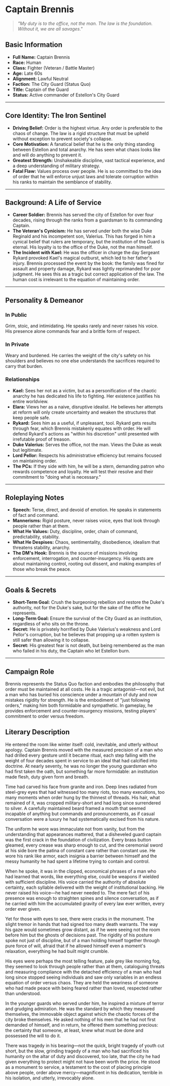 # Captain Brennis

> *"My duty is to the office, not the man. The law is the foundation. Without it, we are all savages."*

## Basic Information

- **Full Name:** Captain Brennis
- **Race:** Human
- **Class:** Fighter (Veteran / Battle Master)
- **Age:** Late 60s
- **Alignment:** Lawful Neutral
- **Faction:** The City Guard (Status Quo)
- **Title:** Captain of the Guard
- **Status:** Active commander of Estellon's City Guard

---

## Core Identity: The Iron Sentinel

- **Driving Belief:** Order is the highest virtue. Any order is preferable to the chaos of change. The law is a rigid structure that must be upheld without exception to prevent society's collapse.
- **Core Motivation:** A fanatical belief that he is the only thing standing between Estellon and total anarchy. He has seen what chaos looks like and will do anything to prevent it.
- **Greatest Strength:** Unshakeable discipline, vast tactical experience, and a deep understanding of military strategy.
- **Fatal Flaw:** Values process over people. He is so committed to the idea of order that he will enforce unjust laws and tolerate corruption within his ranks to maintain the semblance of stability.

---

## Background: A Life of Service

- **Career Soldier:** Brennis has served the city of Estellon for over four decades, rising through the ranks from a guardsman to its commanding Captain.
- **The Veteran's Cynicism:** He has served under both the wise Duke Reginald and his incompetent son, Valerius. This has forged in him a cynical belief that rulers are temporary, but the institution of the Guard is eternal. His loyalty is to the office of the Duke, not the man himself.
- **The Incident with Kael:** He was the officer in charge the day Sergeant Rykard provoked Kael's magical outburst, which led to her father's injury. Brennis processed the event by the book: the family was fined for assault and property damage, Rykard was lightly reprimanded for poor judgment. He sees this as a tragic but correct application of the law. The human cost is irrelevant to the equation of maintaining order.

---

## Personality & Demeanor

### In Public
Grim, stoic, and intimidating. He speaks rarely and never raises his voice. His presence alone commands fear and a brittle form of respect.

### In Private
Weary and burdened. He carries the weight of the city's safety on his shoulders and believes no one else understands the sacrifices required to carry that burden.

### Relationships

- **Kael:** Sees her not as a victim, but as a personification of the chaotic anarchy he has dedicated his life to fighting. Her existence justifies his entire worldview.
- **Elara:** Views her as a naive, disruptive idealist. He believes her attempts at reform will only create uncertainty and weaken the structures that keep people safe.
- **Rykard:** Sees him as a useful, if unpleasant, tool. Rykard gets results through fear, which Brennis mistakenly equates with order. He will defend Rykard's actions as "within his discretion" until presented with irrefutable proof of treason.
- **Duke Valerius:** Serves the office, not the man. Views the Duke as weak but legitimate.
- **Lord Pellor:** Respects his administrative efficiency but remains focused on maintaining order.
- **The PCs:** If they side with him, he will be a stern, demanding patron who rewards competence and loyalty. He will test their resolve and their commitment to "doing what is necessary."

---

## Roleplaying Notes

- **Speech:** Terse, direct, and devoid of emotion. He speaks in statements of fact and command.
- **Mannerisms:** Rigid posture, never raises voice, eyes that look through people rather than at them.
- **What He Values:** Duty, discipline, order, chain of command, predictability, stability.
- **What He Despises:** Chaos, sentimentality, disobedience, idealism that threatens stability, anarchy.
- **The DM's Hook:** Brennis is the source of missions involving enforcement, interrogation, and counter-insurgency. His quests are about maintaining control, rooting out dissent, and making examples of those who break the peace.

---

## Goals & Secrets

- **Short-Term Goal:** Crush the burgeoning rebellion and restore the Duke's authority, not for the Duke's sake, but for the sake of the office he represents.
- **Long-Term Goal:** Ensure the survival of the City Guard as an institution, regardless of who sits on the throne.
- **Secret:** He is privately horrified by Duke Valerius's weakness and Lord Pellor's corruption, but he believes that propping up a rotten system is still safer than allowing it to collapse.
- **Secret:** His greatest fear is not death, but being remembered as the man who failed in his duty, the Captain who let Estellon burn.

---

## Campaign Role

Brennis represents the Status Quo faction and embodies the philosophy that order must be maintained at all costs. He is a tragic antagonist—not evil, but a man who has buried his conscience under a mountain of duty and now mistakes rigidity for strength. He is the embodiment of "just following orders," making him both formidable and sympathetic. In gameplay, he provides enforcement and counter-insurgency missions, testing players' commitment to order versus freedom.

## Literary Description

He entered the room like winter itself: cold, inevitable, and utterly without apology. Captain Brennis moved with the measured precision of a man who had drilled every gesture until it became ritual, each step falling with the weight of four decades spent in service to an ideal that had calcified into doctrine. At nearly seventy, he was no longer the young guardsman who had first taken the oath, but something far more formidable: an institution made flesh, duty given form and breath.

Time had carved his face from granite and iron. Deep lines radiated from steel-grey eyes that had witnessed too many riots, too many executions, too many moments when order hung by the thinnest of threads. His hair, what remained of it, was cropped military-short and had long since surrendered to silver. A carefully maintained beard framed a mouth that seemed incapable of anything but commands and pronouncements, as if casual conversation were a luxury he had systematically excised from his nature.

The uniform he wore was immaculate not from vanity, but from the understanding that appearances mattered, that a disheveled guard captain was the first crack in the foundation of civilization. Every brass button gleamed, every crease was sharp enough to cut, and the ceremonial sword at his side bore the patina of constant care rather than constant use. He wore his rank like armor, each insignia a barrier between himself and the messy humanity he had spent a lifetime trying to contain and control.

When he spoke, it was in the clipped, economical phrases of a man who had learned that words, like everything else, could be weapons if wielded with sufficient discipline. His voice carried the authority of absolute certainty, each syllable delivered with the weight of institutional backing. He never raised his voice—he had never needed to. The mere fact of his presence was enough to straighten spines and silence conversation, as if he carried with him the accumulated gravity of every law ever written, every order ever given.

Yet for those with eyes to see, there were cracks in the monument. The slight tremor in hands that had signed too many death warrants. The way his gaze would sometimes grow distant, as if he were seeing not the room before him but the ghosts of decisions past. The rigidity of his posture spoke not just of discipline, but of a man holding himself together through pure force of will, afraid that if he allowed himself even a moment's relaxation, everything he had built might crumble.

His eyes were perhaps the most telling feature, pale grey like morning fog, they seemed to look through people rather than at them, cataloguing threats and measuring compliance with the detached efficiency of a man who had long since stopped seeing individuals and saw only variables in an endless equation of order versus chaos. They are held the weariness of someone who had made peace with being feared rather than loved, respected rather than understood.

In the younger guards who served under him, he inspired a mixture of terror and grudging admiration. He was the standard by which they measured themselves, the immovable object against which the chaotic forces of the city broke themselves. He asked nothing of his men that he had not first demanded of himself, and in return, he offered them something precious: the certainty that someone, at least, knew what must be done and possessed the will to do it.

There was tragedy in his bearing—not the quick, bright tragedy of youth cut short, but the slow, grinding tragedy of a man who had sacrificed his humanity on the altar of duty and discovered, too late, that the city he had given everything to protect might not have been worth the price. He stood as a monument to service, a testament to the cost of placing principle above people, order above mercy—magnificent in his dedication, terrible in his isolation, and utterly, irrevocably alone.